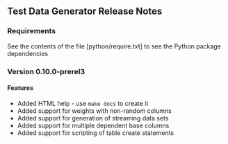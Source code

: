 ## Test Data Generator Release Notes

### Requirements

See the contents of the file [python/require.txt] to see the Python package dependencies

### Version 0.10.0-prerel3
#### Features
* Added HTML help - use `make docs` to create it
* Added support for weights with non-random columns
* Added support for generation of streaming data sets
* Added support for multiple dependent base columns
* Added support for scripting of table create statements
 

